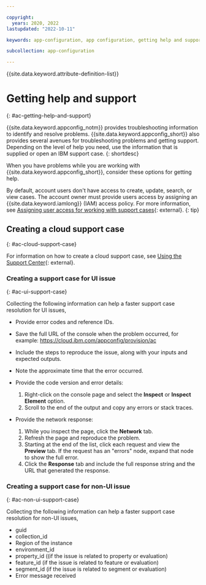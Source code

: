 ```yaml
---

copyright:
  years: 2020, 2022
lastupdated: "2022-10-11"

keywords: app-configuration, app configuration, getting help and support

subcollection: app-configuration

---
```


{{site.data.keyword.attribute-definition-list}}

# Getting help and support
{: #ac-getting-help-and-support}

{{site.data.keyword.appconfig_notm}} provides troubleshooting information to identify and resolve problems. {{site.data.keyword.appconfig_short}} also provides several avenues for troubleshooting problems and getting support. Depending on the level of help you need, use the information that is supplied or open an IBM support case.
{: shortdesc}

When you have problems while you are working with {{site.data.keyword.appconfig_short}}, consider these options for getting help.

By default, account users don't have access to create, update, search, or view cases. The account owner must provide users access by assigning an {{site.data.keyword.iamlong}} (IAM) access policy. For more information, see [Assigning user access for working with support cases](/docs/get-support?topic=get-support-access#access){: external}.
{: tip}

## Creating a cloud support case
{: #ac-cloud-support-case}

For information on how to create a cloud support case, see [Using the Support Center](/docs/get-support?topic=get-support-using-avatar){: external}.

### Creating a support case for UI issue
{: #ac-ui-support-case}

Collecting the following information can help a faster support case resolution for UI issues,

- Provide error codes and reference IDs.
- Save the full URL of the console when the problem occurred, for example: https://cloud.ibm.com/appconfig/provision/ac
- Include the steps to reproduce the issue, along with your inputs and expected outputs.
- Note the approximate time that the error occurred.

- Provide the code version and error details:
   1. Right-click on the console page and select the **Inspect** or **Inspect Element** option.
   1. Scroll to the end of the output and copy any errors or stack traces.

- Provide the network response:
   1. While you inspect the page, click the **Network** tab.
   1. Refresh the page and reproduce the problem.
   1. Starting at the end of the list, click each request and view the **Preview** tab. If the request has an "errors" node, expand that node to show the full error.
   1. Click the **Response** tab and include the full response string and the URL that generated the response.

### Creating a support case for non-UI issue
{: #ac-non-ui-support-case}

Collecting the following information can help a faster support case resolution for non-UI issues,

- guid
- collection_id
- Region of the instance
- environment_id
- property_id ((if the issue is related to property or evaluation)
- feature_id (if the issue is related to feature or evaluation)
- segment_id (if the issue is related to segment or evaluation)
- Error message received

